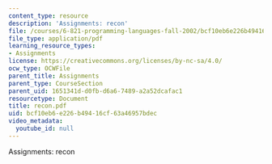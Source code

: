 ```yaml
---
content_type: resource
description: 'Assignments: recon'
file: /courses/6-821-programming-languages-fall-2002/bcf10eb6e226b49416cf63a46957bdec_recon.pdf
file_type: application/pdf
learning_resource_types:
- Assignments
license: https://creativecommons.org/licenses/by-nc-sa/4.0/
ocw_type: OCWFile
parent_title: Assignments
parent_type: CourseSection
parent_uid: 1651341d-d0fb-d6a6-7489-a2a52dcafac1
resourcetype: Document
title: recon.pdf
uid: bcf10eb6-e226-b494-16cf-63a46957bdec
video_metadata:
  youtube_id: null
---
```

Assignments: recon